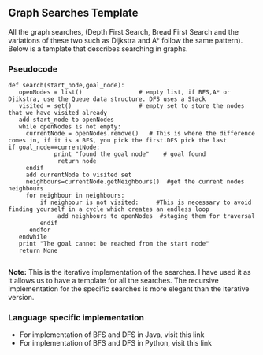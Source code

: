 ## Graph Searches Template
All the graph searches, (Depth First Search, Bread First Search and the variations of these two such as Dijkstra and A* follow the same pattern). Below is a template that describes searching in graphs.

### Pseudocode
```
def search(start_node,goal_node):
   openNodes = list()                # empty list, if BFS,A* or Djikstra, use the Queue data structure. DFS uses a Stack 
   visited = set()                   # empty set to store the nodes that we have visited already
   add start_node to openNodes 
   while openNodes is not empty: 
     currentNode = openNodes.remove()   # This is where the difference comes in, if it is a BFS, you pick the first.DFS pick the last          if goal_node==currentNode: 
             print "found the goal node"    # goal found 
              return node 
     endif 
     add currentNode to visited set 
     neighbours=currentNode.getNeighbours()  #get the current nodes neighbours 
     for neighbour in neighbours:
         if neighbour is not visited:     #This is necessary to avoid finding yourself in a cycle which creates an endless loop 
              add neighbours to openNodes  #staging them for traversal 
         endif 
      endfor 
   endwhile 
   print "The goal cannot be reached from the start node" 
   return None  
    
```
**Note:** This is the iterative implementation of the searches. I have used it as it allows us to have a template for all the searches. 
The recursive implementation for the specific searches is more elegant than the iterative version.
### Language specific implementation
 * For implementation of BFS and DFS in Java, visit this link
 * For implementation of BFS and DFS in Python, visit this link
